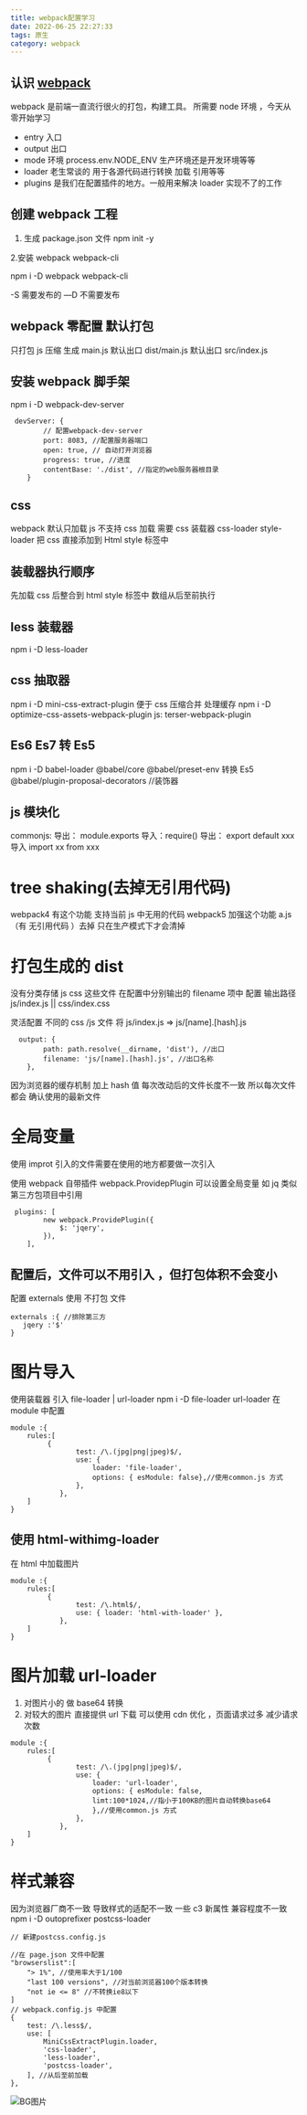 ```yaml
---
title: webpack配置学习
date: 2022-06-25 22:27:33
tags: 原生
category: webpack
---
```


## 认识 [webpack](https://webpack.docschina.org/)

webpack 是前端一直流行很火的打包，构建工具。 所需要 node 环境 ，今天从零开始学习

-   entry 入口
-   output 出口
-   mode 环境 process.env.NODE_ENV 生产环境还是开发环境等等
-   loader 老生常谈的 用于各源代码进行转换 加载 引用等等
-   plugins 是我们在配置插件的地方。一般用来解决 loader 实现不了的工作

## 创建 webpack 工程

1. 生成 package.json 文件
   npm init -y

2.安装 webpack webpack-cli

npm i -D webpack webpack-cli

-S 需要发布的
—D 不需要发布

## webpack 零配置 默认打包

只打包 js 压缩 生成 main.js
默认出口 dist/main.js
默认出口 src/index.js

## 安装 webpack 脚手架

npm i -D webpack-dev-server

```
 devServer: {
        // 配置webpack-dev-server
        port: 8083, //配置服务器端口
        open: true, // 自动打开浏览器
        progress: true, //进度
        contentBase: './dist', //指定的web服务器根目录
    }
```

## css

webpack 默认只加载 js 不支持 css 加载
需要 css 装载器 css-loader style-loader 把 css 直接添加到 Html style 标签中

## 装载器执行顺序

先加载 css 后整合到 html style 标签中 数组从后至前执行

## less 装载器

npm i -D less-loader

## css 抽取器

npm i -D mini-css-extract-plugin
便于 css 压缩合并 处理缓存
npm i -D optimize-css-assets-webpack-plugin
js: terser-webpack-plugin

## Es6 Es7 转 Es5

npm i -D babel-loader
@babel/core
@babel/preset-env 转换 Es5
@babel/plugin-proposal-decorators //装饰器

## js 模块化

commonjs:
导出： module.exports 导入：require()
导出： export default xxx 导入 import xx from xxx

# tree shaking(去掉无引用代码)

webpack4 有这个功能 支持当前 js 中无用的代码
webpack5 加强这个功能
a.js （有 无引用代码 ）去掉
只在生产模式下才会清掉

# 打包生成的 dist

没有分类存储 js css 这些文件
在配置中分别输出的 filename 项中 配置 输出路径 js/index.js || css/index.css

灵活配置 不同的 css /js 文件 将 js/index.js => js/[name].[hash].js

```
  output: {
        path: path.resolve(__dirname, 'dist'), //出口
        filename: 'js/[name].[hash].js', //出口名称
    },
```

因为浏览器的缓存机制 加上 hash 值 每次改动后的文件长度不一致 所以每次文件都会 确认使用的最新文件

# 全局变量

使用 improt 引入的文件需要在使用的地方都要做一次引入

使用 webpack 自带插件 webpack.ProvidepPlugin 可以设置全局变量
如 jq 类似第三方包项目中引用

```
 plugins: [
        new webpack.ProvidePlugin({
            $: 'jqery',
        }),
    ],
```

## 配置后，文件可以不用引入 ，但打包体积不会变小

配置 externals 使用 不打包 文件

```
externals :{ //排除第三方
   jqery :'$'
}
```

# 图片导入

使用装载器 引入 file-loader | url-loader
npm i -D file-loader url-loader
在 module 中配置

```
module :{
    rules:[
         {
                test: /\.(jpg|png|jpeg)$/,
                use: {
                    loader: 'file-loader',
                    options: { esModule: false},//使用common.js 方式
                },
            },
    ]
}
```

## 使用 html-withimg-loader

在 html 中加载图片

```
module :{
    rules:[
         {
                test: /\.html$/,
                use: { loader: 'html-with-loader' },
            },
    ]
}
```

# 图片加载 url-loader

1. 对图片小的 做 base64 转换
2. 对较大的图片 直接提供 url 下载 可以使用 cdn 优化 ，页面请求过多 减少请求次数

```
module :{
    rules:[
         {
                test: /\.(jpg|png|jpeg)$/,
                use: {
                    loader: 'url-loader',
                    options: { esModule: false,
                    limt:100*1024,//指小于100KB的图片自动转换base64
                    },//使用common.js 方式
                },
            },
    ]
}
```

# 样式兼容

因为浏览器厂商不一致 导致样式的适配不一致
一些 c3 新属性 兼容程度不一致  
npm i -D outoprefixer postcss-loader

```
// 新建postcss.config.js

//在 page.json 文件中配置
"browserslist":[
    "> 1%", //使用率大于1/100
    "last 100 versions", //对当前浏览器100个版本转换
    "not ie <= 8" //不转换ie8以下
]
// webpack.config.js 中配置
{
    test: /\.less$/,
    use: [
        MiniCssExtractPlugin.loader,
        'css-loader',
        'less-loader',
        'postcss-loader',
    ], //从后至前加载
},
```

![BG图片](/img/1.jpg)
